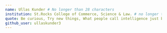```yaml
---
name: Ullas Kunder # No longer than 28 characters
institution: St.Rocks College of Commerce, Science & Law. # no longer than 58 characters
quote: Be curious, Try new things, What people call intelligence just boils down to curiosity. # no longer than 100 characters, avoid using quotes(") to guarantee the format remains the same.
github_user: ullaskunder3
---
```

